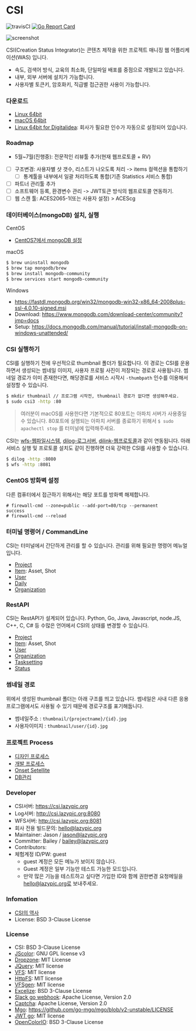 # CSI

![travisCI](https://secure.travis-ci.org/digital-idea/csi3.svg)
[![Go Report Card](https://goreportcard.com/badge/github.com/digital-idea/csi3)](https://goreportcard.com/report/github.com/digital-idea/csi3)

![screenshot](figures/screenshot.png)

CSI(Creation Status Integrator)는 콘텐츠 제작을 위한 프로젝트 매니징 웹 어플리케이션(WAS) 입니다.

- 속도, 검색어 방식, 교육의 최소화, 단일파일 배포를 중점으로 개발되고 있습니다.
- 내부, 외부 서버에 설치가 가능합니다.
- 사용자별 토큰키, 암호화키, 직급별 접근권한 사용이 가능합니다.

### 다운로드
- [Linux 64bit](https://github.com/digital-idea/csi3/releases/download/v3.1.6/csi3_linux_x86-64.tgz)
- [macOS 64bit](https://github.com/digital-idea/csi3/releases/download/v3.1.6/csi3_darwin_x86-64.tgz)
- [Linux 64bit for Digitalidea](https://github.com/digital-idea/csi3/releases/download/v3.1.6/csi3_linux_di_x86-64.tgz): 회사가 필요한 인수가 자동으로 설정되어 있습니다.


### Roadmap
- 5월~7월(진행중): 전문적인 리뷰툴 추가(현재 웹프로토콜 + RV)
- [ ] 구조변경: 사용자별 샷 갯수, 리스트가 나오도록 처리 -> items 컬렉션을 통합하기
    - [ ] 통계툴을 내부에서 일괄 처리하도록 통합(기존 Statistics 서비스 통합)
- [ ] 파트너 관리툴 추가
- [ ] 소프트웨어 등록, 환경변수 관리 -> JWT토큰 방식의 웹프로토콜 연동하기.
- [ ] 웹 스캔 툴: ACES2065-1(또는 사용자 설정) > ACEScg

### 데이터베이스(mongoDB) 설치, 실행

CentOS
- [CentOS7에서 mongoDB 설정](https://github.com/cgiseminar/curriculum/blob/master/docs/install_mongodb.md)

macOS
```bash
$ brew uninstall mongodb
$ brew tap mongodb/brew
$ brew install mongodb-community
$ brew services start mongodb-community
```

Windows
- https://fastdl.mongodb.org/win32/mongodb-win32-x86_64-2008plus-ssl-4.0.10-signed.msi
- Download: https://www.mongodb.com/download-center/community?jmp=docs
- Setup: https://docs.mongodb.com/manual/tutorial/install-mongodb-on-windows-unattended/

### CSI 실행하기
CSI를 실행하기 전에 우선적으로 thumbnail 폴더가 필요합니다.
이 경로는 CSI를 운용하면서 생성되는 썸네일 이미지, 사용자 프로필 사진이 저장되는 경로로 사용됩니다.
썸네일 경로가 이미 존재한다면, 해당경로를 서비스 시작시 `-thumbpath` 인수를 이용해서 설정할 수 있습니다.

```bash
$ mkdir thumbnail // 프로그램 시작전, thumbnail 경로가 없다면 생성해주세요.
$ sudo csi3 -http :80
```

> 여러분이 macOS를 사용한다면 기본적으로 80포트는 아파치 서버가 사용중일 수 있습니다. 80포트에 실행되는 아파치 서버를 종료하기 위해서 `$ sudo apachectl stop` 를 터미널에 입력해주세요.

CSI는 [wfs-웹파일시스템](https://github.com/digital-idea/wfs), [dilog-로그서버](https://github.com/digital-idea/dilog), [dilink-웹프로토콜](https://github.com/digital-idea/dilink)과 같이 연동됩니다. 아래 서비스 실행 및 프로토콜 설치도 같이 진행하면 더욱 강력한 CSI를 사용할 수 있습니다.

```bash
$ dilog -http :8080
$ wfs -http :8081
```

### CentOS 방화벽 설정
다른 컴퓨터에서 접근하기 위해서는 해당 포트를 방화벽 해제합니다.

```
# firewall-cmd --zone=public --add-port=80/tcp --permanent
success
# firewall-cmd --reload
```

### 터미널 명령어 / CommandLine
CSI는 터미널에서 간단하게 관리를 할 수 있습니다.
관리를 위해 필요한 명령어 메뉴얼입니다.

- [Project](documents/project.md)
- [Item](documents/item.md): Asset, Shot
- [User](documents/user.md)
- [Daily](documents/daily.md)
- [Organization](documents/organization.md)

### RestAPI
CSI는 RestAPI가 설계되어 있습니다.
Python, Go, Java, Javascript, node.JS, C++, C, C# 등 수많은 언어에서 CSI의 상태를 변경할 수 있습니다.

- [Project](documents/rest_project.md)
- [Item](documents/rest_item.md): Asset, Shot
- [User](documents/rest_user.md)
- [Organization](documents/rest_organization.md)
- [Tasksetting](documents/rest_tasksetting.md)
- [Status](documents/rest_status.md)

### 썸네일 경로
위에서 생성된 thumbnail 폴더는 아래 구조를 띄고 있습니다.
썸네일은 사내 다른 응용프로그램에서도 사용될 수 있기 때문에 경로구조를 표기해둡니다.

- 썸네일주소 : `thumbnail/{projectname}/{id}.jpg`
- 사용자이미지 : `thumbnail/user/{id}.jpg`

### 프로젝트 Process
- [디자인 프로세스](documents/process_designer.md)
- [개발 프로세스](documents/process_developer.md)
- [Onset Setellite](documents/setellite.md)
- [DB관리](documents/dbbackup.md)

### Developer
- CSI서버: https://csi.lazypic.org
- Log서버: http://csi.lazypic.org:8080
- WFS서버: http://csi.lazypic.org:8081
- 회사 전용 빌드문의: hello@lazypic.org
- Maintainer: Jason / jason@lazypic.org
- Committer: Bailey / bailey@lazypic.org
- Contributors:
- 체험계정 ID/PW: guest
    - guest 계정은 모든 메뉴가 보이지 않습니다.
    - Guest 계정은 일부 기능만 테스트 가능한 모드입니다.
    - 만약 많은 기능을 테스트하고 싶다면 가입한 ID와 함께 권한변경 요청메일을 hello@lazypic.org로 보내주세요.

### Infomation
- [CSI의 역사](documents/history.md)
- License: BSD 3-Clause License

### License
- CSI: BSD 3-Clause License
- [JScolor](http://jscolor.com/download/): GNU GPL license v3
- [Dropzone](https://www.dropzonejs.com): MIT License
- [JQuery](https://jquery.org/license/): MIT license
- [VFS](https://github.com/blang/vfs): MIT license
- [HttpFS](https://github.com/shurcooL/httpfs): MIT license
- [VFSgen](https://github.com/shurcooL/vfsgen): MIT license
- [Excelize](https://github.com/360EntSecGroup-Skylar/excelize): BSD 3-Clause License
- [Slack go webhook](https://github.com/ashwanthkumar/slack-go-webhook): Apache License, Version 2.0
- [Captcha](https://github.com/dchest/captcha): Apache License, Version 2.0
- [Mgo](https://github.com/go-mgo/mgo): https://github.com/go-mgo/mgo/blob/v2-unstable/LICENSE
- [JWT go](https://github.com/dgrijalva/jwt-go): MIT license
- [OpenColorIO](https://github.com/AcademySoftwareFoundation/OpenColorIO): BSD 3-Clause License
